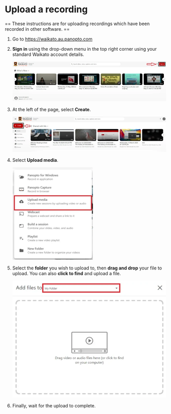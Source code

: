 # Upload a recording

== These instructions are for uploading recordings which have been recorded in other software. ==

1. Go to https://waikato.au.panopto.com

2. **Sign in** using the drop-down menu in the top right corner using your standard Waikato account details.

    ![](images/staff-panopto-upload.webp)

3. At the left of the page, select **Create**.

    ![](images/staff-panopto-upload2.webp)

4. Select **Upload media**.

    ![](images/staff-panopto-upload3.webp)

5. Select the **folder** you wish to upload to, then **drag and drop** your file to upload. You can also **click to find** and upload a file.

    ![](images/staff-panopto-upload4.webp)  

 6. Finally, wait for the upload to complete.
